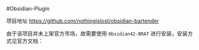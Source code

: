 #Obsidian-Plugin

项目地址
	https://github.com/nothingislost/obsidian-bartender

由于该项目并未上架官方市场，故需要使用 `Obsidian42-BRAT` 进行安装，安装方式见官方文档：
